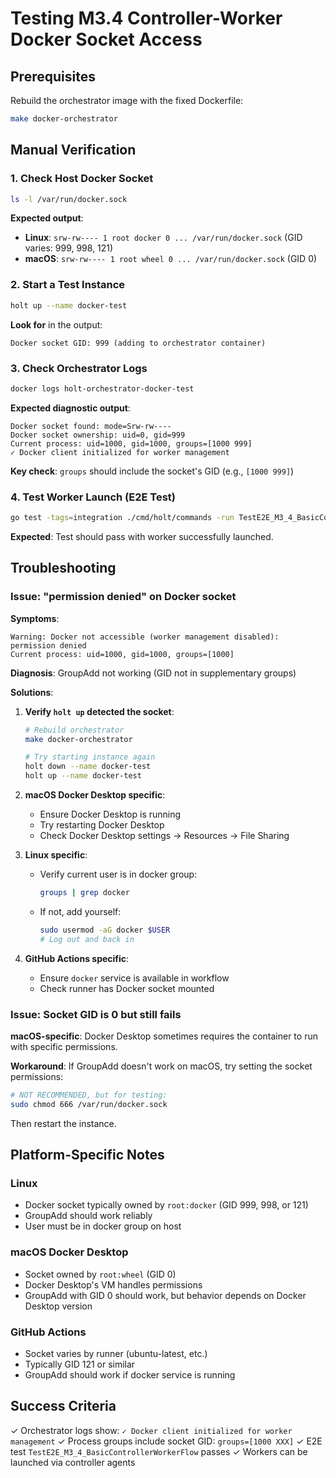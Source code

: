 # Testing M3.4 Controller-Worker Docker Socket Access

## Prerequisites

Rebuild the orchestrator image with the fixed Dockerfile:

```bash
make docker-orchestrator
```

## Manual Verification

### 1. Check Host Docker Socket

```bash
ls -l /var/run/docker.sock
```

**Expected output**:
- **Linux**: `srw-rw---- 1 root docker 0 ... /var/run/docker.sock` (GID varies: 999, 998, 121)
- **macOS**: `srw-rw---- 1 root wheel 0 ... /var/run/docker.sock` (GID 0)

### 2. Start a Test Instance

```bash
holt up --name docker-test
```

**Look for** in the output:
```
Docker socket GID: 999 (adding to orchestrator container)
```

### 3. Check Orchestrator Logs

```bash
docker logs holt-orchestrator-docker-test
```

**Expected diagnostic output**:
```
Docker socket found: mode=Srw-rw----
Docker socket ownership: uid=0, gid=999
Current process: uid=1000, gid=1000, groups=[1000 999]
✓ Docker client initialized for worker management
```

**Key check**: `groups` should include the socket's GID (e.g., `[1000 999]`)

### 4. Test Worker Launch (E2E Test)

```bash
go test -tags=integration ./cmd/holt/commands -run TestE2E_M3_4_BasicControllerWorkerFlow -v
```

**Expected**: Test should pass with worker successfully launched.

## Troubleshooting

### Issue: "permission denied" on Docker socket

**Symptoms**:
```
Warning: Docker not accessible (worker management disabled): permission denied
Current process: uid=1000, gid=1000, groups=[1000]
```

**Diagnosis**: GroupAdd not working (GID not in supplementary groups)

**Solutions**:

1. **Verify `holt up` detected the socket**:
   ```bash
   # Rebuild orchestrator
   make docker-orchestrator

   # Try starting instance again
   holt down --name docker-test
   holt up --name docker-test
   ```

2. **macOS Docker Desktop specific**:
   - Ensure Docker Desktop is running
   - Try restarting Docker Desktop
   - Check Docker Desktop settings → Resources → File Sharing

3. **Linux specific**:
   - Verify current user is in docker group:
     ```bash
     groups | grep docker
     ```
   - If not, add yourself:
     ```bash
     sudo usermod -aG docker $USER
     # Log out and back in
     ```

4. **GitHub Actions specific**:
   - Ensure `docker` service is available in workflow
   - Check runner has Docker socket mounted

### Issue: Socket GID is 0 but still fails

**macOS-specific**: Docker Desktop sometimes requires the container to run with specific permissions.

**Workaround**: If GroupAdd doesn't work on macOS, try setting the socket permissions:
```bash
# NOT RECOMMENDED, but for testing:
sudo chmod 666 /var/run/docker.sock
```

Then restart the instance.

## Platform-Specific Notes

### Linux
- Docker socket typically owned by `root:docker` (GID 999, 998, or 121)
- GroupAdd should work reliably
- User must be in docker group on host

### macOS Docker Desktop
- Socket owned by `root:wheel` (GID 0)
- Docker Desktop's VM handles permissions
- GroupAdd with GID 0 should work, but behavior depends on Docker Desktop version

### GitHub Actions
- Socket varies by runner (ubuntu-latest, etc.)
- Typically GID 121 or similar
- GroupAdd should work if docker service is running

## Success Criteria

✓ Orchestrator logs show: `✓ Docker client initialized for worker management`
✓ Process groups include socket GID: `groups=[1000 XXX]`
✓ E2E test `TestE2E_M3_4_BasicControllerWorkerFlow` passes
✓ Workers can be launched via controller agents

